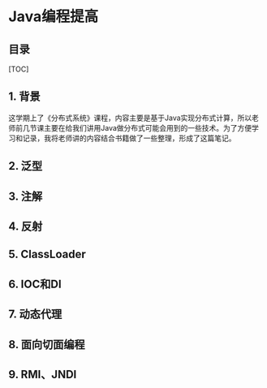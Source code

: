 Java编程提高
===

目录
---

[TOC]

## 1. 背景

这学期上了《分布式系统》课程，内容主要是基于Java实现分布式计算，所以老师前几节课主要在给我们讲用Java做分布式可能会用到的一些技术。为了方便学习和记录，我将老师讲的内容结合书籍做了一些整理，形成了这篇笔记。

## 2. 泛型

## 3. 注解

## 4. 反射

## 5. ClassLoader

## 6. IOC和DI

## 7. 动态代理

## 8. 面向切面编程

## 9. RMI、JNDI
